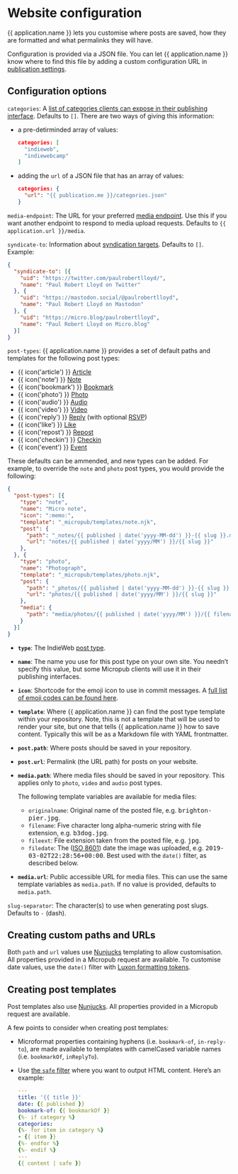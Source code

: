 # Website configuration

{{ application.name }} lets you customise where posts are saved, how they are formatted and what permalinks they will have.

Configuration is provided via a JSON file. You can let {{ application.name }} know where to find this file by adding a custom configuration URL in [publication settings](/settings/publication).

## Configuration options

`categories`: A [list of categories clients can expose in their publishing interface](https://github.com/indieweb/micropub-extensions/issues/5). Defaults to `[]`. There are two ways of giving this information:

* a pre-detirminded array of values:

  ```json
  categories: [
    "indieweb",
    "indiewebcamp"
  ]
  ```

* adding the `url` of a JSON file that has an array of values:

  ```json
  categories: {
    "url": "{{ publication.me }}/categories.json"
  }
  ```

`media-endpoint`: The URL for your preferred [media endpoint](https://www.w3.org/TR/micropub/#media-endpoint). Use this if you want another endpoint to respond to media upload requests. Defaults to `{{ application.url }}/media`.

`syndicate-to`: Information about [syndication targets](https://www.w3.org/TR/micropub/#h-syndication-targets). Defaults to `[]`. Example:

```json
{
  "syndicate-to": [{
    "uid": "https://twitter.com/paulrobertlloyd/",
    "name": "Paul Robert Lloyd on Twitter"
  }, {
    "uid": "https://mastodon.social/@paulrobertlloyd",
    "name": "Paul Robert Lloyd on Mastodon"
  }, {
    "uid": "https://micro.blog/paulrobertlloyd",
    "name": "Paul Robert Lloyd on Micro.blog"
  }]
}
  ```

`post-types`: {{ application.name }} provides a set of default paths and templates for the following post types:

* {{ icon('article') }} [Article](https://indieweb.org/article)
* {{ icon('note') }} [Note](https://indieweb.org/note)
* {{ icon('bookmark') }} [Bookmark](https://indieweb.org/bookmark)
* {{ icon('photo') }} [Photo](https://indieweb.org/photo)
* {{ icon('audio') }} [Audio](https://indieweb.org/audio)
* {{ icon('video') }} [Video](https://indieweb.org/video)
* {{ icon('reply') }} [Reply](https://indieweb.org/reply) (with optional [RSVP](https://indieweb.org/rsvp))
* {{ icon('like') }} [Like](https://indieweb.org/like)
* {{ icon('repost') }} [Repost](https://indieweb.org/repost)
* {{ icon('checkin') }} [Checkin](https://indieweb.org/checkin)
* {{ icon('event') }} [Event](https://indieweb.org/event)

These defaults can be ammended, and new types can be added. For example, to override the `note` and `photo` post types, you would provide the following:

```json
{
  "post-types": [{
    "type": "note",
    "name": "Micro note",
    "icon": ":memo:",
    "template": "_micropub/templates/note.njk",
    "post": {
      "path": "_notes/{​{ published | date('yyyy-MM-dd') }}-{​{ slug }}.md",
      "url": "notes/{​{ published | date('yyyy/MM') }}/{​{ slug }}"
    },
  }, {
    "type": "photo",
    "name": "Photograph",
    "template": "_micropub/templates/photo.njk",
    "post": {
      "path": "_photos/{​{ published | date('yyyy-MM-dd') }}-{​{ slug }}.md",
      "url": "photos/{​{ published | date('yyyy/MM') }}/{​{ slug }}"
    },
    "media": {
      "path": "media/photos/{​{ published | date('yyyy/MM') }}/{​{ filename }}",
    }
  }]
}
```

* **`type`**: The IndieWeb [post type](https://indieweb.org/Category:PostType).

* **`name`**: The name you use for this post type on your own site. You needn’t specify this value, but some Micropub clients will use it in their publishing interfaces.

* **`icon`**: Shortcode for the emoji icon to use in commit messages. A [full list of emoji codes can be found here](https://www.webfx.com/tools/emoji-cheat-sheet/).

* **`template`**: Where {{ application.name }} can find the post type template within your repository. Note, this is not a template that will be used to render your site, but one that tells {{ application.name }} how to save content. Typically this will be as a Markdown file with YAML frontmatter.

* **`post.path`**: Where posts should be saved in your repository.

* **`post.url`**: Permalink (the URL path) for posts on your website.

* **`media.path`**: Where media files should be saved in your repository. This applies only to `photo`, `video` and `audio` post types.

  The following template variables are available for media files:

  * `originalname`: Original name of the posted file, e.g. <samp>brighton-pier.jpg</samp>.
  * `filename`: Five character long alpha-numeric string with file extension, e.g. <samp>b3dog.jpg</samp>.
  * `fileext`: File extension taken from the posted file, e.g. <samp>jpg</samp>.
  * `filedate`: The ([ISO 8601](https://en.wikipedia.org/wiki/ISO_8601)) date the image was uploaded, e.g. <samp>2019-03-02T22:28:56+00:00</samp>. Best used with the `date()` filter, as described below.

* **`media.url`**: Public accessible URL for media files. This can use the same template variables as `media.path`. If no value is provided, defaults to `media.path`.

`slug-separator`: The character(s) to use when generating post slugs. Defaults to `-` (dash).

## Creating custom paths and URLs

Both `path` and `url` values use [Nunjucks](https://mozilla.github.io/nunjucks/) templating to allow customisation. All properties provided in a Micropub request are available. To customise date values, use the `date()` filter with [Luxon formatting tokens](https://moment.github.io/luxon/docs/manual/formatting.html#table-of-tokens).

## Creating post templates

Post templates also use [Nunjucks](https://mozilla.github.io/nunjucks/). All properties provided in a Micropub request are available.

A few points to consider when creating post templates:

* Microformat properties containing hyphens (i.e. `bookmark-of`, `in-reply-to`), are made available to templates with camelCased variable names (i.e. `bookmarkOf`, `inReplyTo`).

* Use [the `safe` filter](https://mozilla.github.io/nunjucks/templating.html#safe) where you want to output HTML content. Here’s an example:

  ```yaml
  ---
  title: '{​{ title }}'
  date: {​{ published }}
  bookmark-of: {​{ bookmarkOf }}
  {%- if category %}
  categories:
  {%- for item in category %}
  - {​{ item }}
  {%- endfor %}
  {%- endif %}
  ---
  {​{ content | safe }}
  ```
